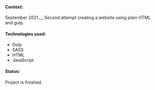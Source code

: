 #### Context:
September 2021.__ Second attempt creating a website using plain HTML and gulp.

#### Technologies used:
- Gulp
- SASS
- HTML
- JavaScript

#### Status:
Project is finished.
